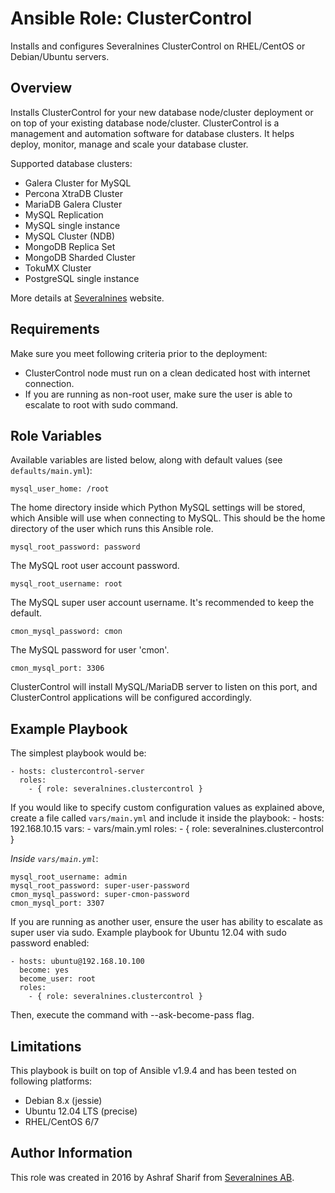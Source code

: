 # Ansible Role: ClusterControl

Installs and configures Severalnines ClusterControl on RHEL/CentOS or Debian/Ubuntu servers. 

## Overview

Installs ClusterControl for your new database node/cluster deployment or on top of your existing database node/cluster. ClusterControl is a management and automation software for database clusters. It helps deploy, monitor, manage and scale your database cluster.

Supported database clusters:

 - Galera Cluster for MySQL
 - Percona XtraDB Cluster
 - MariaDB Galera Cluster
 - MySQL Replication
 - MySQL single instance
 - MySQL Cluster (NDB)
 - MongoDB Replica Set
 - MongoDB Sharded Cluster
 - TokuMX Cluster
 - PostgreSQL single instance

More details at [Severalnines](http://www.severalnines.com) website.

## Requirements

Make sure you meet following criteria prior to the deployment:

 - ClusterControl node must run on a clean dedicated host with internet connection.
 - If you are running as non-root user, make sure the user is able to escalate to root with sudo command.

## Role Variables

Available variables are listed below, along with default values (see `defaults/main.yml`):

    mysql_user_home: /root

The home directory inside which Python MySQL settings will be stored, which Ansible will use when connecting to MySQL. This should be the home directory of the user which runs this Ansible role.

    mysql_root_password: password

The MySQL root user account password.

    mysql_root_username: root

The MySQL super user account username. It's recommended to keep the default.

    cmon_mysql_password: cmon

The MySQL password for user 'cmon'.

    cmon_mysql_port: 3306

ClusterControl will install MySQL/MariaDB server to listen on this port, and ClusterControl applications will be configured accordingly.

## Example Playbook

The simplest playbook would be:

    - hosts: clustercontrol-server
      roles:
        - { role: severalnines.clustercontrol }

If you would like to specify custom configuration values as explained above, create a file called `vars/main.yml` and include it inside the playbook:
    - hosts: 192.168.10.15
      vars:
        - vars/main.yml
      roles:
        - { role: severalnines.clustercontrol }

*Inside `vars/main.yml`*:

    mysql_root_username: admin
    mysql_root_password: super-user-password
    cmon_mysql_password: super-cmon-password
    cmon_mysql_port: 3307

If you are running as another user, ensure the user has ability to escalate as super user via sudo. Example playbook for Ubuntu 12.04 with sudo password enabled:

    - hosts: ubuntu@192.168.10.100
      become: yes
      become_user: root
      roles:
        - { role: severalnines.clustercontrol }

Then, execute the command with --ask-become-pass flag.

## Limitations

This playbook is built on top of Ansible v1.9.4 and has been tested on following platforms:
 - Debian 8.x (jessie)
 - Ubuntu 12.04 LTS (precise)
 - RHEL/CentOS 6/7

## Author Information

This role was created in 2016 by Ashraf Sharif from [Severalnines AB](http://severalnines.com/).
